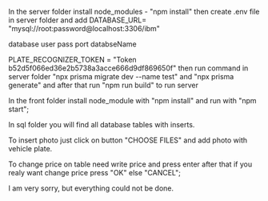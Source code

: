 In the server folder install node_modules - "npm install" then
create .env file in server folder and add
DATABASE_URL=
"mysql://root:password@localhost:3306/ibm"

database user pass port databseName

PLATE_RECOGNIZER_TOKEN = "Token b52d5f066ed36e2b5738a3acce666d9df869650f"
then run command in server folder "npx prisma migrate dev --name test" and "npx prisma generate" and after that run "npm run build" to run server

In the front folder install node_module with "npm install" and run with "npm start";

In sql folder you will find all database tables with inserts.

To insert photo just click on button "CHOOSE FILES" and add photo with vehicle plate.

To change price on table need write price and press enter after that if you realy want change price press "OK" else "CANCEL";

I am very sorry, but everything could not be done.
